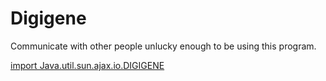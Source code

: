 # Digigene 



Communicate with other people unlucky enough to be using this program. 

[import Java.util.sun.ajax.io.DIGIGENE](http.www.digigene.com)

